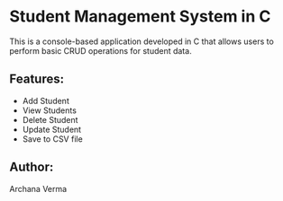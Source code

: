 # Student Management System in C

This is a console-based application developed in C that allows users to perform basic CRUD operations for student data.

## Features:
- Add Student
- View Students
- Delete Student
- Update Student
- Save to CSV file

## Author:
Archana Verma
